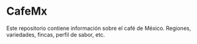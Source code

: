 # CafeMx
Este repositorio contiene información sobre el café de México. Regiones, variedades, fincas, perfil de sabor, etc.
